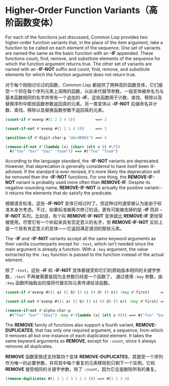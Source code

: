 # Higher-Order Function Variants（高阶函数变体）

For each of the functions just discussed, Common Lisp provides two
higher-order function variants that, in the place of the item
argument, take a function to be called on each element of the
sequence. One set of variants are named the same as the basic function
with an **-IF** appended. These functions count, find, remove, and
substitute elements of the sequence for which the function argument
returns true. The other set of variants are named with an **-IF-NOT**
suffix and count, find, remove, and substitute elements for which the
function argument does not return true.

对于每个刚刚讨论过的函数，Common Lisp
都提供了两种高阶函数变体，它们接受一个将在每个序列元素上调用的函数，以此来代替项参数。一组变体被命名为与基本函数相同的名字并带有一个追加的
**-IF**。这些函数用于计数、查找、移除以及替换序列中那些函数参数返回真的元素。另一类变体以
**-IF-NOT** 后缀命名并计数、查找、移除以及替换函数参数不返回真的元素。

```lisp
(count-if #'evenp #(1 2 3 4 5))         ==> 2

(count-if-not #'evenp #(1 2 3 4 5))     ==> 3

(position-if #'digit-char-p "abcd0001") ==> 4

(remove-if-not #'(lambda (x) (char= (elt x 0) #\f))
  #("foo" "bar" "baz" "foom")) ==> #("foo" "foom")
```

According to the language standard, the **-IF-NOT** variants are
deprecated. However, that deprecation is generally considered to have
itself been ill-advised. If the standard is ever revised, it's more
likely the deprecation will be removed than the **-IF-NOT**
functions. For one thing, the **REMOVE-IF-NOT** variant is probably used
more often than **REMOVE-IF**. Despite its negative-sounding name,
**REMOVE-IF-NOT** is actually the positive variant--it returns the
elements that do satisfy the predicate.

根据语言标准，这些 **-IF-NOT**
变体已经过时了。但这种过时通常被认为是由于标准本身欠考虑。不过，如果标准被再次修订的话，更有可能被去掉的是
**-IF** 而非 **-IF-NOT** 系列。比如说，有个叫 **REMOVE-IF-NOT**
变体就比 **REMOVE-IF** 更经常被使用。尽管它有一个听起来具有否定意义的名字，但
**REMOVE-IF-NOT** 实际上是一个具有肯定意义的变体——它返回满足谓词的那些元素。

The **-IF** and **-IF-NOT** variants accept all the same keyword arguments as
their vanilla counterparts except for `:test`, which isn't needed since
the main argument is already a function. With a `:key` argument, the
value extracted by the `:key` function is passed to the function instead
of the actual element.

除了 `:test`，这些 **-IF** 和 **-IF-NOT**
变体都接受和它们的原始版本相同的关键字参数，`:test`
不再被需要是因为主参数已经是一个函数了。 通过使用 `:key`
参数，由 `:key` 函数所抽取出的值将代替实际元素传递给该函数。

```lisp
(count-if #'evenp #((1 a) (2 b) (3 c) (4 d) (5 e)) :key #'first)     ==> 2

(count-if-not #'evenp #((1 a) (2 b) (3 c) (4 d) (5 e)) :key #'first) ==> 3

(remove-if-not #'alpha-char-p
  #("foo" "bar" "1baz") :key #'(lambda (x) (elt x 0))) ==> #("foo" "bar")
```

The **REMOVE** family of functions also support a fourth variant,
**REMOVE-DUPLICATES**, that has only one required argument, a sequence,
from which it removes all but one instance of each duplicated
element. It takes the same keyword arguments as **REMOVE**, except for
`:count`, since it always removes all duplicates.

**REMOVE** 函数家族还支持第四个变体
**REMOVE-DUPLICATES**，其接受一个序列作为唯一的必要参数，并将其中每个重复的元素移除到只剩下一个实例。它和
**REMOVE** 接受相同的关键字参数，除了
`:count`，因为它总是删除所有的重复。

```lisp
(remove-duplicates #(1 2 1 2 3 1 2 3 4)) ==> #(1 2 3 4)
```
